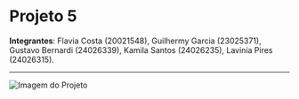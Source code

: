 # Projeto 5

**Integrantes**: Flavia Costa (20021548), Guilhermy Garcia (23025371), Gustavo Bernardi (24026339), Kamila Santos (24026235), Lavinia Pires (24026315).

---

![Imagem do Projeto](./frontend/home.png)




